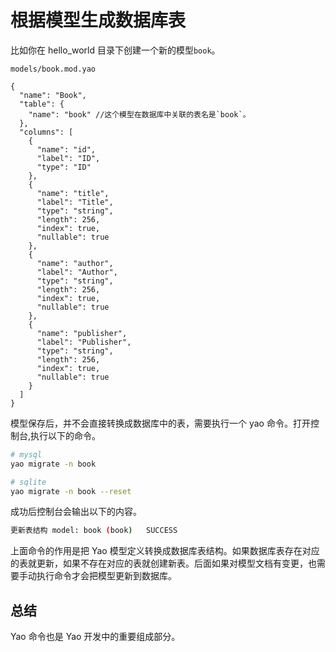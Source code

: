 # 根据模型生成数据库表

比如你在 hello_world 目录下创建一个新的模型`book`。

`models/book.mod.yao`

```jsonc
{
  "name": "Book",
  "table": {
    "name": "book" //这个模型在数据库中关联的表名是`book`。
  },
  "columns": [
    {
      "name": "id",
      "label": "ID",
      "type": "ID"
    },
    {
      "name": "title",
      "label": "Title",
      "type": "string",
      "length": 256,
      "index": true,
      "nullable": true
    },
    {
      "name": "author",
      "label": "Author",
      "type": "string",
      "length": 256,
      "index": true,
      "nullable": true
    },
    {
      "name": "publisher",
      "label": "Publisher",
      "type": "string",
      "length": 256,
      "index": true,
      "nullable": true
    }
  ]
}
```

模型保存后，并不会直接转换成数据库中的表，需要执行一个 yao 命令。打开控制台,执行以下的命令。

```sh
# mysql
yao migrate -n book

# sqlite
yao migrate -n book --reset
```

成功后控制台会输出以下的内容。

```sh
更新表结构 model: book (book)   SUCCESS
```

上面命令的作用是把 Yao 模型定义转换成数据库表结构。如果数据库表存在对应的表就更新，如果不存在对应的表就创建新表。后面如果对模型文档有变更，也需要手动执行命令才会把模型更新到数据库。

## 总结

Yao 命令也是 Yao 开发中的重要组成部分。
